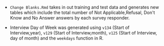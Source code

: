 - `Change Blanks.Rmd` takes in out training and test data and generates new tables which include the total number of Not Applicable,Refusal, Don't Know and No Answer answers by each survey responder.

- Interview Day of Week was generated using `v134` (Start of Interview,year), `v129` (Start of Interview,month), `v125` (Start of Interview, day of month) and the `weekdays` function in R.
